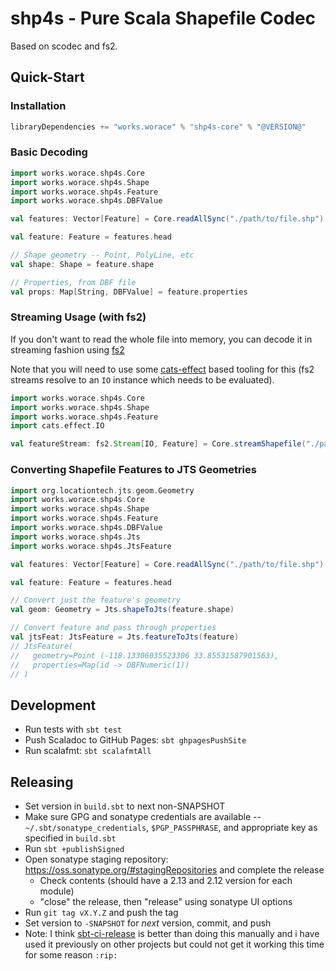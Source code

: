 # shp4s - Pure Scala Shapefile Codec

Based on scodec and fs2.

## Quick-Start

### Installation

```scala
libraryDependencies += "works.worace" % "shp4s-core" % "@VERSION@"
```

### Basic Decoding

```scala
import works.worace.shp4s.Core
import works.worace.shp4s.Shape
import works.worace.shp4s.Feature
import works.worace.shp4s.DBFValue

val features: Vector[Feature] = Core.readAllSync("./path/to/file.shp")

val feature: Feature = features.head

// Shape geometry -- Point, PolyLine, etc
val shape: Shape = feature.shape

// Properties, from DBF file
val props: Map[String, DBFValue] = feature.properties
```

### Streaming Usage (with fs2)

If you don't want to read the whole file into memory, you can decode it in streaming fashion using [fs2](https://fs2.io/)

Note that you will need to use some [cats-effect](https://typelevel.org/cats-effect/) based tooling for this (fs2 streams resolve to an `IO` instance which needs to be evaluated).

```scala
import works.worace.shp4s.Core
import works.worace.shp4s.Shape
import works.worace.shp4s.Feature
import cats.effect.IO

val featureStream: fs2.Stream[IO, Feature] = Core.streamShapefile("./path/to/my.shp")
```

### Converting Shapefile Features to JTS Geometries

```scala
import org.locationtech.jts.geom.Geometry
import works.worace.shp4s.Core
import works.worace.shp4s.Shape
import works.worace.shp4s.Feature
import works.worace.shp4s.DBFValue
import works.worace.shp4s.Jts
import works.worace.shp4s.JtsFeature

val features: Vector[Feature] = Core.readAllSync("./path/to/file.shp")

val feature: Feature = features.head

// Convert just the feature's geometry
val geom: Geometry = Jts.shapeToJts(feature.shape)

// Convert feature and pass through properties
val jtsFeat: JtsFeature = Jts.featureToJts(feature)
// JtsFeature(
//   geometry=Point (-118.13306035523306 33.85531587901563),
//   properties=Map(id -> DBFNumeric(1))
// )
```

## Development

* Run tests with `sbt test`
* Push Scaladoc to GitHub Pages: `sbt ghpagesPushSite`
* Run scalafmt: `sbt scalafmtAll`

## Releasing

* Set version in `build.sbt` to next non-SNAPSHOT
* Make sure GPG and sonatype credentials are available -- `~/.sbt/sonatype_credentials`, `$PGP_PASSPHRASE`, and appropriate key as specified in `build.sbt`
* Run `sbt +publishSigned`
* Open sonatype staging repository: https://oss.sonatype.org/#stagingRepositories and complete the release
  * Check contents (should have a 2.13 and 2.12 version for each module)
  * "close" the release, then "release" using sonatype UI options
* Run `git tag vX.Y.Z` and push the tag
* Set version to `-SNAPSHOT` for _next_ version, commit, and push
* Note: I think [sbt-ci-release](https://github.com/sbt/sbt-ci-release) is better than doing this manually and i have used it previously on other projects but could not get it working this time for some reason `:rip:`
